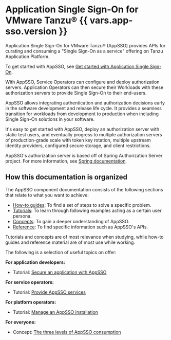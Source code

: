 # Application Single Sign-On for VMware Tanzu® {{ vars.app-sso.version }}

Application Single Sign-On for VMware Tanzu® (AppSSO) provides APIs for curating and consuming a "Single
Sign-On as a service" offering on Tanzu Application Platform.

To get started with AppSSO, see [Get started with Application Single Sign-On](./how-to-guides/get-started/index.hbs.md).

With AppSSO, Service Operators can configure and deploy authorization servers. Application Operators can then
secure their Workloads with these authorization servers to provide Single Sign-On to their end-users.

AppSSO allows integrating authentication and authorization decisions early in the software development and release
life cycle. It provides a seamless transition for workloads from development to production when including Single Sign-On
solutions in your software.

It's easy to get started with AppSSO, deploy an authorization server with static test users, and eventually progress to
multiple authorization servers of production-grade scale with token key rotation, multiple upstream identity providers,
configured secure storage, and client restrictions.

AppSSO's authorization server is based off of Spring Authorization Server project.
For more information, see [Spring documentation](https://spring.io/projects/spring-authorization-server).

## How this documentation is organized

The AppSSO component documentation consists of the following sections that relate to what
you want to achieve:

- [How-to guides](how-to-guides/index.hbs.md): To find a set of steps to solve
  a specific problem.
- [Tutorials](tutorials/index.hbs.md): To learn through following examples
  acting as a certain user persona.
- [Concepts](concepts/index.hbs.md): To gain a deeper understanding of AppSSO.
- [Reference](reference/index.hbs.md): To find specific information such as
  AppSSO's APIs.

Tutorials and concepts are of most relevance when studying, while how-to guides
and reference material are of most use while working.

The following is a selection of useful topics on offer:

**For application developers:**

- Tutorial: [Secure an application with AppSSO](./tutorials/app-operators/index.hbs.md)

**For service operators:**

- Tutorial: [Provide AppSSO services](./tutorials/service-operators/index.hbs.md)

**For platform operators:**

- Tutorial: [Manage an AppSSO installation](./tutorials/platform-operators/index.hbs.md)

**For everyone:**

- Concept: [The three levels of AppSSO consumption](./concepts/levels-of-consumption.hbs.md)
